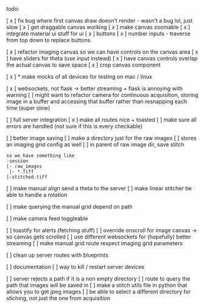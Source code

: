 todo:

[ x ] fix bug where first canvas draw doesn't render
    - wasn't a bug lol, just slow
[ x ] get draggable canvas working
[ x ] make canvas zoomable
[ x ] integrate material ui stuff for ui
    [ x ] buttons
    [ x ] number inputs
    - traverse from top down to replace buttons

[ x ] refactor imaging canvas so we can have controls on the canvas area
[ x ] have sliders for theta (use input instead)
[ x ] have canvas controls overlap the actual canvas to save space
[ x ] crop canvas component


[ x ] * make mocks of all devices for testing on mac / linux

[ x ] websockets, not flask -> better streaming + flask is annoying with warning
    [ ] might want to refactor camera for continuous acquisition, storing image in a buffer and 
        accessing that buffer rather than resnapping each time (super slow)

[ ] full server integration
    [ x ] make all routes nice + toasted
    [ ] make sure all errors are handled (not sure if this is every checkable)

[ ] better image saving
    [ ] make a directory just for the raw images
        [ ] stores an imaging grid config as well
    [ ] in parent of raw image dir, save stitch

    so we have something like 
    -session
    |- raw_images
     |- *.Tiff
    |-stitched.tiff

[ ] make manual align send a theta to the server
[ ] make linear stitcher be able to handle a rotation

[ ] make querying the manual grid depend on path

[ ] make camera feed toggleable

[ ] toastify for alerts (fetching stuff)
[ ] override onscroll for image canvas -> so canvas gets scrolled
[ ] use different websockets for (hopefully) better streaming
[ ] make manual grid route respect imaging grid parameters


[ ] clean up server routes with blueprints

[ ] documentation
[ ] way to kill / restart server devices

[ ] server rejects a path if it is a non empty directory
[ ] route to query the path that images will be saved in
[ ] make a stitch utils file in python that allows you to get jpeg images 
[ ] be able to select a different directory for stiching, not just the one from acquisition
